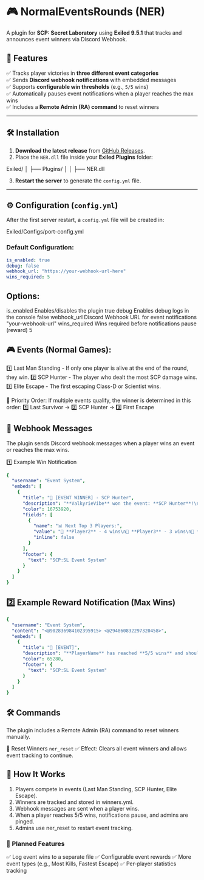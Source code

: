 # 🎮 NormalEventsRounds (NER)
A plugin for **SCP: Secret Laboratory** using **Exiled 9.5.1** that tracks and announces event winners via Discord Webhook.

## 📌 Features
✅ Tracks player victories in **three different event categories**  
✅ Sends **Discord webhook notifications** with embedded messages  
✅ Supports **configurable win thresholds** (e.g., `5/5` wins)  
✅ Automatically pauses event notifications when a player reaches the max wins  
✅ Includes a **Remote Admin (RA) command** to reset winners  

---

## 🛠️ Installation
1. **Download the latest release** from [GitHub Releases](https://github.com/yourrepo/NER/releases).
2. Place the `NER.dll` file inside your **Exiled Plugins** folder:

Exiled/ │ ├── Plugins/ │ │ ├── NER.dll

3. **Restart the server** to generate the `config.yml` file.

---

## ⚙️ Configuration (`config.yml`)
After the first server restart, a `config.yml` file will be created in:

Exiled/Configs/port-config.yml


### **Default Configuration:**
```yaml
is_enabled: true
debug: false
webhook_url: "https://your-webhook-url-here"
wins_required: 5
```

## Options:
is_enabled	Enables/disables the plugin	true
debug	Enables debug logs in the console	false
webhook_url	Discord Webhook URL for event notifications	"your-webhook-url"
wins_required	Wins required before notifications pause (reward)	5

## 🎮 Events (Normal Games):
1️⃣ Last Man Standing - If only one player is alive at the end of the round, they win.
2️⃣ SCP Hunter - The player who dealt the most SCP damage wins.
3️⃣ Elite Escape - The first escaping Class-D or Scientist wins.

🔹 Priority Order:
If multiple events qualify, the winner is determined in this order:
1️⃣ Last Survivor → 2️⃣ SCP Hunter → 3️⃣ First Escape

## 📢 Webhook Messages
The plugin sends Discord webhook messages when a player wins an event or reaches the max wins.

1️⃣ Example Win Notification
```yaml
{
  "username": "Event System",
  "embeds": [
    {
      "title": "🎉 [EVENT WINNER] - SCP Hunter",
      "description": "**ValkyrieVibe** won the event: **SCP Hunter**!\n🏆 **ValkyrieVibe** now has **3/5** wins!",
      "color": 16753920,
      "fields": [
        {
          "name": "📊 Next Top 3 Players:",
          "value": "🥈 **Player2** - 4 wins\n🥉 **Player3** - 3 wins\n🏅 **Player4** - 2 wins",
          "inline": false
        }
      ],
      "footer": {
        "text": "SCP:SL Event System"
      }
    }
  ]
}
```

## 2️⃣ Example Reward Notification (Max Wins)
```yaml
{
  "username": "Event System",
  "content": "<@902836984102395915> <@294860832297320458>", 
  "embeds": [
    {
      "title": "🎁 [EVENT]",
      "description": "**PlayerName** has reached **5/5 wins** and should receive a reward!\n\n⚠ Webhook notifications are paused until the winners have been cleared.",
      "color": 65280,
      "footer": {
        "text": "SCP:SL Event System"
      }
    }
  ]
}
```

## 🛠 Commands
The plugin includes a Remote Admin (RA) command to reset winners manually.

🔹 Reset Winners
`ner_reset`
✅ Effect: Clears all event winners and allows event tracking to continue.

## 🎯 How It Works
1. Players compete in events (Last Man Standing, SCP Hunter, Elite Escape).
2. Winners are tracked and stored in winners.yml.
3. Webhook messages are sent when a player wins.
4. When a player reaches 5/5 wins, notifications pause, and admins are pinged.
5. Admins use ner_reset to restart event tracking.

### 🚀 Planned Features
✅ Log event wins to a separate file
✅ Configurable event rewards
✅ More event types (e.g., Most Kills, Fastest Escape)
✅ Per-player statistics tracking
